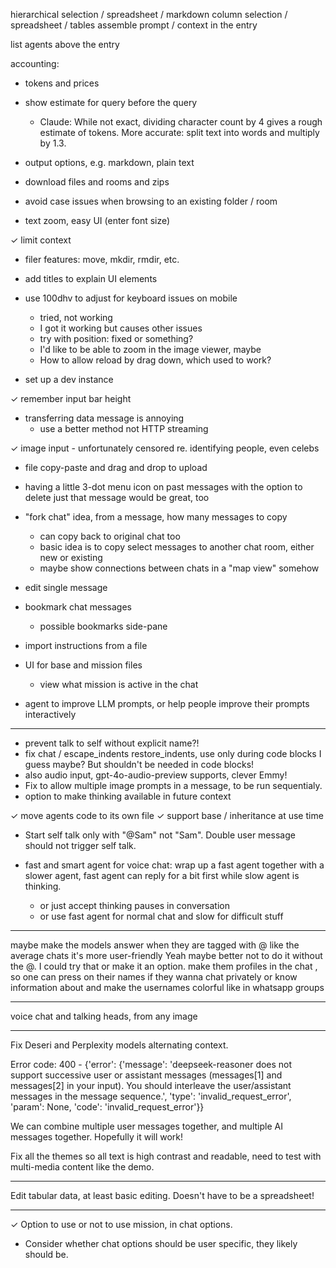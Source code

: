 hierarchical selection / spreadsheet / markdown
column selection / spreadsheet / tables
assemble prompt / context in the entry

list agents above the entry

accounting:
- tokens and prices
- show estimate for query before the query
	- Claude: While not exact, dividing character count by 4 gives a rough estimate of tokens. More accurate: split text into words and multiply by 1.3.
- output options, e.g. markdown, plain text

- download files and rooms and zips

- avoid case issues when browsing to an existing folder / room

- text zoom, easy UI (enter font size)

✓ limit context

- filer features: move, mkdir, rmdir, etc.

- add titles to explain UI elements

- use 100dhv to adjust for keyboard issues on mobile
	- tried, not working
	- I got it working but causes other issues
	- try with position: fixed or something?
	- I'd like to be able to zoom in the image viewer, maybe
	- How to allow reload by drag down, which used to work?

- set up a dev instance



✓ remember input bar height

- transferring data message is annoying
	- use a better method not HTTP streaming

✓ image input
	- unfortunately censored re. identifying people, even celebs

- file copy-paste and drag and drop to upload

- having a little 3-dot menu icon on past messages with the option to delete just that message would be great, too


- "fork chat" idea, from a message, how many messages to copy
	- can copy back to original chat too
	- basic idea is to copy select messages to another chat room, either new or existing
	- maybe show connections between chats in a "map view" somehow

- edit single message

- bookmark chat messages
	- possible bookmarks side-pane

- import instructions from a file

- UI for base and mission files
	- view what mission is active in the chat

- agent to improve LLM prompts, or help people improve their prompts interactively


--------------

- prevent talk to self without explicit name?!
- fix chat / escape_indents restore_indents, use only during code blocks I guess maybe? But shouldn't be needed in code blocks!
- also audio input, gpt-4o-audio-preview supports, clever Emmy!
- Fix to allow multiple image prompts in a message, to be run sequentialy.
- <think keep=1> option to make thinking available in future context

✓ move agents code to its own file
	✓ support base / inheritance at use time

- Start self talk only with "@Sam" not "Sam". Double user message should not trigger self talk.

- fast and smart agent for voice chat: wrap up a fast agent together with a slower agent, fast agent can reply for a bit first while slow agent is thinking.
	- or just accept thinking pauses in conversation
	- or use fast agent for normal chat and slow for difficult stuff


--------------

maybe make the models answer when they are tagged with @
like the average chats
it's more user-friendly
Yeah maybe better not to do it without the @. I could try that or make it an option.
make them profiles in the chat , so one can press on their names if they wanna chat privately or know information about 
and make the usernames colorful like in whatsapp groups

--------------

voice chat and talking heads, from any image

--------------

Fix Deseri and Perplexity models alternating context.

Error code: 400 - {'error': {'message': 'deepseek-reasoner does not support successive user or assistant messages (messages[1] and messages[2] in your input). You should interleave the user/assistant messages in the message sequence.', 'type': 'invalid_request_error', 'param': None, 'code': 'invalid_request_error'}}

We can combine multiple user messages together, and multiple AI messages together. Hopefully it will work!


Fix all the themes so all text is high contrast and readable, need to test with multi-media content like the demo.

--------------

Edit tabular data, at least basic editing. Doesn't have to be a spreadsheet!

--------------

✓ Option to use or not to use mission, in chat options.
- Consider whether chat options should be user specific, they likely should be.
